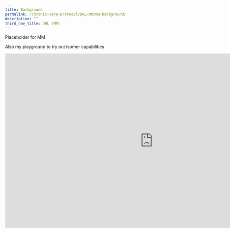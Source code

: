 ```yaml
---
title: Background
permalink: /chronic-care-protocol/DHL-MM/mm-background/
description: ""
third_nav_title: DHL (MM)
---
```

Placeholder for MM

Also my playground to try out isomer capabilities

<iframe allowfullscreen="true" height="569" width="960" frameborder="0" src="https://www.google.com.sg/maps/search/senior+activity+centre/@1.3338998,103.8553523,17.25z"></iframe>

